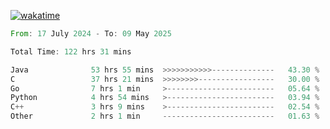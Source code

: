 [![wakatime](https://wakatime.com/badge/user/5970ac98-85fb-4bfd-a7d8-142e7d5bd274.svg)](https://wakatime.com/@5970ac98-85fb-4bfd-a7d8-142e7d5bd274)

<!--START_SECTION:waka-->

```rust
From: 17 July 2024 - To: 09 May 2025

Total Time: 122 hrs 31 mins

Java              53 hrs 55 mins  >>>>>>>>>>>--------------   43.30 %
C                 37 hrs 21 mins  >>>>>>>>-----------------   30.00 %
Go                7 hrs 1 min     >------------------------   05.64 %
Python            4 hrs 54 mins   >------------------------   03.94 %
C++               3 hrs 9 mins    >------------------------   02.54 %
Other             2 hrs 1 min     -------------------------   01.63 %
```

<!--END_SECTION:waka-->
